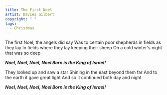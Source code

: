 ```yaml
---
title: The First Noel
artist: Davies Gilbert
copyright: " "
tags:
  - Christmas
---
```

The first Noel, the angels did say
Was to certain poor shepherds
 in fields as they lay
In fields where they
 lay keeping their sheep
On a cold winter's night
 that was so deep

 ***Noel, Noel, Noel, Noel
   Born is the King of Israel!***

They looked up and saw a star
Shining in the east
 beyond them far
And to the earth
 it gave great light
And so it continued
 both day and night

 ***Noel, Noel, Noel, Noel
   Born is the King of Israel!***